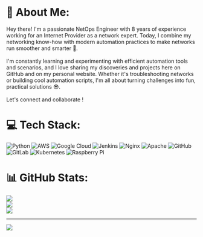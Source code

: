 # 💫 About Me:
Hey there! I'm a passionate NetOps Engineer with 8 years of experience working for an Internet Provider as a network expert. Today, I combine my networking know-how with modern automation practices to make networks run smoother and smarter 🚀.<br><br>I'm constantly learning and experimenting with efficient automation tools and scenarios, and I love sharing my discoveries and projects here on GitHub and on my personal website. Whether it's troubleshooting networks or building cool automation scripts, I'm all about turning challenges into fun, practical solutions 😎.<br><br>Let's connect and collaborate !

# 💻 Tech Stack:
![Python](https://img.shields.io/badge/python-3670A0?style=for-the-badge&logo=python&logoColor=ffdd54) ![AWS](https://img.shields.io/badge/AWS-%23FF9900.svg?style=for-the-badge&logo=amazon-aws&logoColor=white) ![Google Cloud](https://img.shields.io/badge/GoogleCloud-%234285F4.svg?style=for-the-badge&logo=google-cloud&logoColor=white) ![Jenkins](https://img.shields.io/badge/jenkins-%232C5263.svg?style=for-the-badge&logo=jenkins&logoColor=white) ![Nginx](https://img.shields.io/badge/nginx-%23009639.svg?style=for-the-badge&logo=nginx&logoColor=white) ![Apache](https://img.shields.io/badge/apache-%23D42029.svg?style=for-the-badge&logo=apache&logoColor=white) ![GitHub](https://img.shields.io/badge/github-%23121011.svg?style=for-the-badge&logo=github&logoColor=white) ![GitLab](https://img.shields.io/badge/gitlab-%23181717.svg?style=for-the-badge&logo=gitlab&logoColor=white) ![Kubernetes](https://img.shields.io/badge/kubernetes-%23326ce5.svg?style=for-the-badge&logo=kubernetes&logoColor=white) ![Raspberry Pi](https://img.shields.io/badge/-Raspberry_Pi-C51A4A?style=for-the-badge&logo=Raspberry-Pi)
# 📊 GitHub Stats:
![](https://github-readme-stats.vercel.app/api?username=darnodo&theme=dark&hide_border=false&include_all_commits=true&count_private=true)<br/>
![](https://github-readme-streak-stats.herokuapp.com/?user=darnodo&theme=dark&hide_border=false)<br/>
![](https://github-readme-stats.vercel.app/api/top-langs/?username=darnodo&theme=dark&hide_border=false&include_all_commits=true&count_private=true&layout=compact)

---
[![](https://visitcount.itsvg.in/api?id=darnodo&icon=0&color=0)](https://visitcount.itsvg.in)

<!-- Proudly created with GPRM ( https://gprm.itsvg.in ) -->